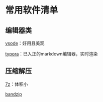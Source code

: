 # 常用软件清单

## 编辑器类

[vsode](https://code.visualstudio.com/Download)：好用且美观

[typora](https://typora.io/#download)：已入正的markdown编辑器，实时渲染

## 压缩解压

[7z](https://www.7-zip.org/download.html)：体积小

[bandzip](./files/BandZip6.26%E6%97%A0%E5%B9%BF%E5%91%8A.exe)
